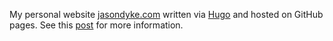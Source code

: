 My personal website [jasondyke.com](https://jasondyke.com) written via [Hugo](https://gohugo.io) and hosted on GitHub pages. See this [post](https://www.jasondyke.com/posts/website_live/) for more information.